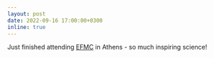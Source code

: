 ```yaml
---
layout: post
date: 2022-09-16 17:00:00+0300
inline: true
---
```


Just finished attending [EFMC](https://www.erasmus.gr/microsites/1240) in Athens - so much inspiring science!

